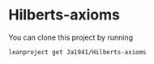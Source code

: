 # Hilberts-axioms
You can clone this project by running
```
leanproject get Ja1941/Hilberts-axioms
```
